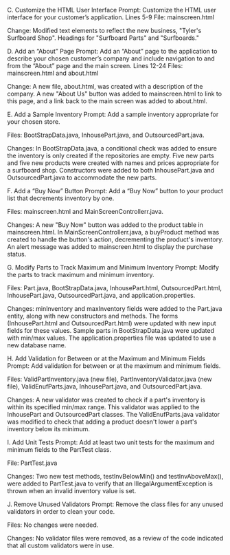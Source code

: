 
C. Customize the HTML User Interface
Prompt: Customize the HTML user interface for your customer’s application.
Lines 5-9
File: mainscreen.html

Change: Modified text elements to reflect the new business, "Tyler's Surfboard Shop". Headings for "Surfboard Parts" and "Surfboards."

D. Add an “About” Page
Prompt: Add an “About” page to the application to describe your chosen customer’s company and include navigation to and from the “About” page and the main screen.
Lines 12-24
Files: mainscreen.html and about.html

Change: A new file, about.html, was created with a description of the company. A new "About Us" button was added to mainscreen.html to link to this page, and a link back to the main screen was added to about.html.

E. Add a Sample Inventory
Prompt: Add a sample inventory appropriate for your chosen store.

Files: BootStrapData.java, InhousePart.java, and OutsourcedPart.java.

Changes: In BootStrapData.java, a conditional check was added to ensure the inventory is only created if the repositories are empty. Five new parts and five new products were created with names and prices appropriate for a surfboard shop. Constructors were added to both InhousePart.java and OutsourcedPart.java to accommodate the new parts.

F. Add a “Buy Now” Button
Prompt: Add a “Buy Now” button to your product list that decrements inventory by one.

Files: mainscreen.html and MainScreenControllerr.java.

Changes: A new "Buy Now" button was added to the product table in mainscreen.html. In MainScreenControllerr.java, a buyProduct method was created to handle the button's action, decrementing the product's inventory. An alert message was added to mainscreen.html to display the purchase status.

G. Modify Parts to Track Maximum and Minimum Inventory
Prompt: Modify the parts to track maximum and minimum inventory.

Files: Part.java, BootStrapData.java, InhousePart.html, OutsourcedPart.html, InhousePart.java, OutsourcedPart.java, and application.properties.

Changes: minInventory and maxInventory fields were added to the Part.java entity, along with new constructors and methods. The forms (InhousePart.html and OutsourcedPart.html) were updated with new input fields for these values. Sample parts in BootStrapData.java were updated with min/max values. The application.properties file was updated to use a new database name.

H. Add Validation for Between or at the Maximum and Minimum Fields
Prompt: Add validation for between or at the maximum and minimum fields.

Files: ValidPartInventory.java (new file), PartInventoryValidator.java (new file), ValidEnufParts.java, InhousePart.java, and OutsourcedPart.java.

Changes: A new validator was created to check if a part's inventory is within its specified min/max range. This validator was applied to the InhousePart and OutsourcedPart classes. The ValidEnufParts.java validator was modified to check that adding a product doesn't lower a part's inventory below its minimum.

I. Add Unit Tests
Prompt: Add at least two unit tests for the maximum and minimum fields to the PartTest class.

File: PartTest.java

Changes: Two new test methods, testInvBelowMin() and testInvAboveMax(), were added to PartTest.java to verify that an IllegalArgumentException is thrown when an invalid inventory value is set.

J. Remove Unused Validators
Prompt: Remove the class files for any unused validators in order to clean your code.

Files: No changes were needed.

Changes: No validator files were removed, as a review of the code indicated that all custom validators were in use.
